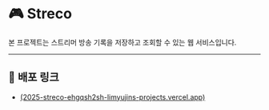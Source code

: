 # 🎮 Streco

본 프로젝트는 스트리머 방송 기록을 저장하고 조회할 수 있는 웹 서비스입니다.

---

## 🚀 배포 링크
- [(2025-streco-ehgqsh2sh-limyujins-projects.vercel.app)](https://2025-streco-ehgqsh2sh-limyujins-projects.vercel.app/) 
